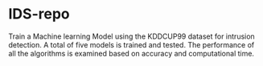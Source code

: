 # IDS-repo
Train a Machine learning Model using the KDDCUP99 dataset for intrusion detection. A total of five models is trained and tested. The performance of all the algorithms is examined based on accuracy and computational time.
